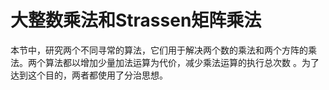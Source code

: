 大整数乘法和Strassen矩阵乘法
============================

本节中，研究两个不同寻常的算法，它们用于解决两个数的乘法和两个方阵的乘法。两个算法都以增加少量加法运算为代价，减少乘法运算的执行总次数 。为了达到这个目的，两者都使用了分治思想。



